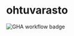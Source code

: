 # ohtuvarasto

![GHA workflow badge](https://github.com/komulaleksi/ohtuvarasto/workflows/CI/badge.svg)

